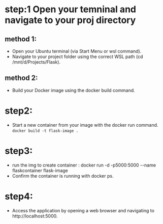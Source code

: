# step:1 Open your temninal and navigate to your proj directory 
## method 1:
- Open your Ubuntu terminal (via Start Menu or wsl command). </br>
- Navigate to your project folder using the correct WSL path (cd /mnt/d/Projects/Flask).

## method 2:
- Build your Docker image using the docker build command.

# step2:
- Start a new container from your image with the docker run command.
`docker build -t flask-image .
`


# step3:
- run the img to create container : docker run -d -p5000:5000 --name flaskcontainer flask-image
- Confirm the container is running with docker ps.

# step4:
- Access the application by opening a web browser and navigating to http://localhost:5000.

